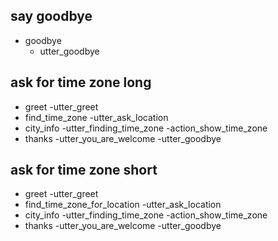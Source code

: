 ## say goodbye
* goodbye
  - utter_goodbye

## ask for time zone long
* greet
   -utter_greet
* find_time_zone
    -utter_ask_location
* city_info
  -utter_finding_time_zone 
  -action_show_time_zone
* thanks
  -utter_you_are_welcome
  -utter_goodbye

## ask for time zone short
* greet
   -utter_greet
* find_time_zone_for_location
    -utter_ask_location
* city_info
  -utter_finding_time_zone 
  -action_show_time_zone
* thanks
  -utter_you_are_welcome
  -utter_goodbye